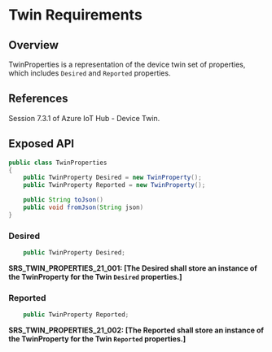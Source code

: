 # Twin Requirements

## Overview

TwinProperties is a representation of the device twin set of properties, which includes `Desired` and `Reported` properties.


## References

Session 7.3.1 of Azure IoT Hub - Device Twin.
 

## Exposed API

```java
public class TwinProperties
{
    public TwinProperty Desired = new TwinProperty();
    public TwinProperty Reported = new TwinProperty();

    public String toJson()
    public void fromJson(String json)
}
```


### Desired

```java
    public TwinProperty Desired;
```

**SRS_TWIN_PROPERTIES_21_001: [**The Desired shall store an instance of the TwinProperty for the Twin `Desired` properties.**]**  


### Reported

```java
    public TwinProperty Reported;
```

**SRS_TWIN_PROPERTIES_21_002: [**The Reported shall store an instance of the TwinProperty for the Twin `Reported` properties.**]**  


